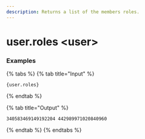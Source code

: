 ```yaml
---
description: Returns a list of the members roles.
---
```


# user.roles <user\>

### Examples

{% tabs %}
{% tab title="Input" %}

```text
{user.roles}
```

{% endtab %}

{% tab title="Output" %}

```text
340583469149192204 442989971020840960
```

{% endtab %}
{% endtabs %}

